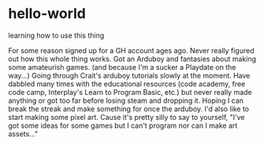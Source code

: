 # hello-world
learning how to use this thing

For some reason signed up for a GH account ages ago. 
Never really figured out how this whole thing works.
Got an Arduboy and fantasies about making some amateurish games. (and because I'm a sucker a Playdate on the way...)
Going through Crait's arduboy tutorials slowly at the moment.
Have dabbled many times with the educational resources (code academy, free code camp,  Interplay's Learn to Program Basic, etc.)
but never really made anything or got too far before losing steam and dropping it.
Hoping I can break the streak and make something for once the arduboy. I'd also like to start making some pixel art.
Cause it's pretty silly to say to yourself, "I've got some ideas for some games but I can't program nor can I make art assets..."
